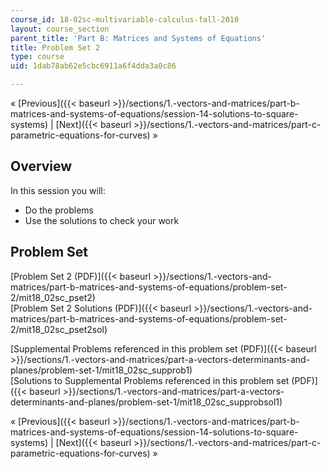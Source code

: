 ```yaml
---
course_id: 18-02sc-multivariable-calculus-fall-2010
layout: course_section
parent_title: 'Part B: Matrices and Systems of Equations'
title: Problem Set 2
type: course
uid: 1dab78ab62e5cbc6911a6f4dda3a0c86

---
```


« [Previous]({{< baseurl >}}/sections/1.-vectors-and-matrices/part-b-matrices-and-systems-of-equations/session-14-solutions-to-square-systems) | [Next]({{< baseurl >}}/sections/1.-vectors-and-matrices/part-c-parametric-equations-for-curves) »

Overview
--------

In this session you will:

*   Do the problems
*   Use the solutions to check your work

Problem Set
-----------

[Problem Set 2 (PDF)]({{< baseurl >}}/sections/1.-vectors-and-matrices/part-b-matrices-and-systems-of-equations/problem-set-2/mit18_02sc_pset2)  
[Problem Set 2 Solutions (PDF)]({{< baseurl >}}/sections/1.-vectors-and-matrices/part-b-matrices-and-systems-of-equations/problem-set-2/mit18_02sc_pset2sol)

[Supplemental Problems referenced in this problem set (PDF)]({{< baseurl >}}/sections/1.-vectors-and-matrices/part-a-vectors-determinants-and-planes/problem-set-1/mit18_02sc_supprob1)  
[Solutions to Supplemental Problems referenced in this problem set (PDF)]({{< baseurl >}}/sections/1.-vectors-and-matrices/part-a-vectors-determinants-and-planes/problem-set-1/mit18_02sc_supprobsol1)

« [Previous]({{< baseurl >}}/sections/1.-vectors-and-matrices/part-b-matrices-and-systems-of-equations/session-14-solutions-to-square-systems) | [Next]({{< baseurl >}}/sections/1.-vectors-and-matrices/part-c-parametric-equations-for-curves) »